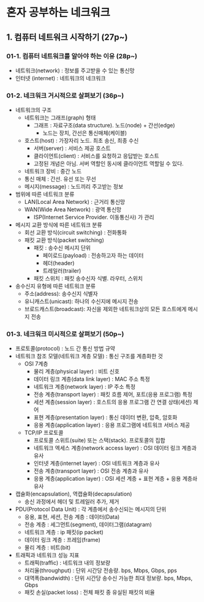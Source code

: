 # 혼자 공부하는 네크워크

## 1. 컴퓨터 네트워크 시작하기 (27p~)

### 01-1. 컴퓨터 네트워크를 알아야 하는 이유 (28p~)

- 네트워크(network) : 정보를 주고받을 수 있는 통신망
- 인터넷 (internet) : 네트워크의 네크워크

### 01-2. 네크워크 거시적으로 살펴보기 (36p~)

- 네트워크의 구조
  - 네트워크는 그래프(graph) 형태
    - 그래프 : 자료구조(data structure). 노드(node) + 간선(edge)
      - 노드는 장치, 간선은 통신매체(케이블)
  - 호스트(host) : 가장자리 노드. 최초 송신, 최종 수신
    - 서버(server) : 서비스 제공 호스트
    - 클라이언트(client) : 서비스를 요청하고 응답받는 호스트
    - 고정된 개념은 아님. 서버 역할인 동시에 클라이언트 역할일 수 있다.
  - 네트워크 장비 : 중간 노드
  - 통신 매체 : 간선. 유선 또는 무선
  - 메시지(message) : 노드끼리 주고받는 정보
- 범위에 따른 네트워크 분류
  - LAN(Local Area Network) : 근거리 통신망
  - WAN(Wide Area Network) : 광역 통신망
    - ISP(Internet Service Provider. 이동통신사) 가 관리
- 메시지 교환 방식에 따른 네트워크 분류
  - 회선 교환 방식(circuit switching) : 전화통화
  - 패킷 교환 방식(packet switching)
    - 패킷 : 송수신 메시지 단위
      - 페이로드(payload) : 전송하고자 하는 데이터
      - 헤더(header)
      - 트레일러(trailer)
    - 패킷 스위치 : 패킷 송수신자 식별. 라우터, 스위치
- 송수신지 유형에 따른 네트워크 분류
  - 주소(address): 송수신지 식별자 
  - 유니캐스트(unicast): 하나의 수신지에 메시지 전송
  - 브로드캐스트(broadcast): 자신을 제외한 네트워크상의 모든 호스트에게 메시지 전송

### 01-3. 네크워크 미시적으로 살펴보기 (50p~)

- 프로토콜(protocol) : 노드 간 통신 방법 규약
- 네트워크 참조 모델(네트워크 계층 모델) : 통신 구조를 계층화한 것
  - OSI 7계층
    - 물리 계층(physical layer) : 비트 신호
    - 데이터 링크 계층(data link layer) : MAC 주소 특정
    - 네트워크 계층(network layer) : IP 주소 특정
    - 전송 계층(transport layer) : 패킷 흐름 제어, 포트(응용 프로그램) 특정
    - 세션 계층(session layer) : 호스트의 응용 프로그램 간 연결 상태(세션) 제어
    - 표현 계층(presentation layer) : 통신 데이터 변환, 압축, 암호화
    - 응용 계층(application layer) : 응용 프로그램에 네트워크 서비스 제공
  - TCP/IP 프로토콜
    - 프로토콜 스위트(suite) 또는 스택(stack). 프로토콜의 집합
    - 네트워크 엑세스 계층(network access layer) : OSI 데이터 링크 계층과 유사
    - 인터넷 계층(internet layer) : OSI 네트워크 계층과 유사
    - 전송 계층(transport layer) : OSI 전송 계층과 유사
    - 응용 계층(application layer) : OSI 세션 계층 + 표현 계층 + 응용 계층솨 유사
- 캡슐화(encapsulation), 역캡슐화(decapsulation)
  - 송신 과정에서 헤더 및 트레일러 추가, 제거
- PDU(Protocol Data Unit) : 각 계층에서 송수신되는 메시지의 단위
  - 응용, 표현, 세션, 전송 계층 : 데이터(Data)
  - 전송 계층 : 세그먼트(segment), 데이터그램(datagram)
  - 네트워크 계층 : ip 패킷(ip packet)
  - 데이터 링크 계층 : 프레임(frame)
  - 물리 계층 : 비트(bit)
- 트래픽과 네트워크 성능 지표
  - 트래픽(traffic) : 네트워크 내의 정보량
  - 처리율(throughput) : 단위 시간당 전송량. bps, Mbps, Gbps, pps
  - 대역폭(bandwidth) : 단위 시간당 송수신 가능한 최대 정보량. bps, Mbps, Gbps
  - 패킷 손실(packet loss) : 전체 패킷 중 유실된 패킷의 비율

